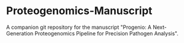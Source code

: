 # Proteogenomics-Manuscript
A companion git repository for the manuscript "Progenio: A Next-Generation Proteogenomics Pipeline for Precision Pathogen Analysis".
